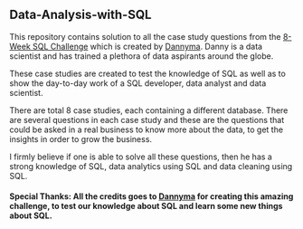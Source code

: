## Data-Analysis-with-SQL

This repository contains solution to all the case study questions from the [8-Week SQL Challenge](https://8weeksqlchallenge.com/) which is created by [Dannyma](https://www.linkedin.com/in/datawithdanny/). Danny is a data scientist and has trained a plethora of data aspirants around the globe. 

These case studies are created to test the knowledge of SQL as well as to show the day-to-day work of a SQL developer, data analyst and data scientist.

There are total 8 case studies, each containing a different database. There are several questions in each case study and these are the questions that could be asked in a real business to know more about the data, to get the insights in order to grow the business. 

I firmly believe if one is able to solve all these questions, then he has a strong knowledge of SQL, data analytics using SQL and data cleaning using SQL.

#### Special Thanks: All the credits goes to [Dannyma](https://www.linkedin.com/in/datawithdanny/) for creating this amazing challenge, to test our knowledge about SQL and learn some new things about SQL.
